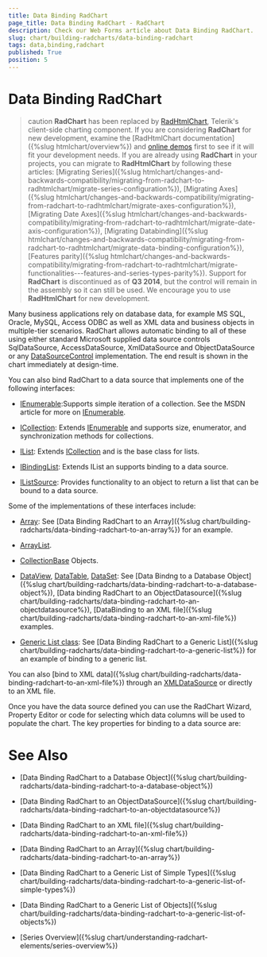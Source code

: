 ```yaml
---
title: Data Binding RadChart
page_title: Data Binding RadChart - RadChart
description: Check our Web Forms article about Data Binding RadChart.
slug: chart/building-radcharts/data-binding-radchart
tags: data,binding,radchart
published: True
position: 5
---
```


# Data Binding RadChart

>caution  **RadChart** has been replaced by [RadHtmlChart](https://www.telerik.com/products/aspnet-ajax/html-chart.aspx), Telerik's client-side charting component. If you are considering **RadChart** for new development, examine the [RadHtmlChart documentation]({%slug htmlchart/overview%}) and [online demos](https://demos.telerik.com/aspnet-ajax/htmlchart/examples/overview/defaultcs.aspx) first to see if it will fit your development needs. If you are already using **RadChart** in your projects, you can migrate to **RadHtmlChart** by following these articles: [Migrating Series]({%slug htmlchart/changes-and-backwards-compatibility/migrating-from-radchart-to-radhtmlchart/migrate-series-configuration%}), [Migrating Axes]({%slug htmlchart/changes-and-backwards-compatibility/migrating-from-radchart-to-radhtmlchart/migrate-axes-configuration%}), [Migrating Date Axes]({%slug htmlchart/changes-and-backwards-compatibility/migrating-from-radchart-to-radhtmlchart/migrate-date-axis-configuration%}), [Migrating Databinding]({%slug htmlchart/changes-and-backwards-compatibility/migrating-from-radchart-to-radhtmlchart/migrate-data-binding-configuration%}), [Features parity]({%slug htmlchart/changes-and-backwards-compatibility/migrating-from-radchart-to-radhtmlchart/migrate-functionalities---features-and-series-types-parity%}). Support for **RadChart** is discontinued as of **Q3 2014**, but the control will remain in the assembly so it can still be used. We encourage you to use **RadHtmlChart** for new development.

Many business applications rely on database data, for example MS SQL, Oracle, MySQL, Access ODBC as well as XML data and business objects in multiple-tier scenarios. RadChart allows automatic binding to all of these using either standard Microsoft supplied data source controls SqlDataSource, AccessDataSource, XmlDataSource and ObjectDataSource or any [DataSourceControl](https://msdn2.microsoft.com/en-us/library/system.web.ui.datasourcecontrol.aspx) implementation. The end result is shown in the chart immediately at design-time.

You can also bind RadChart to a data source that implements one of the following interfaces:

* [IEnumerable](https://msdn2.microsoft.com/en-us/library/system.collections.ienumerable.aspx):Supports simple iteration of a collection. See the MSDN article for more on [IEnumerable](https://msdn2.microsoft.com/en-us/library/system.collections.ienumerable.aspx).

* [ICollection](https://msdn2.microsoft.com/en-us/library/system.collections.ienumerable.aspx): Extends [IEnumerable](https://msdn2.microsoft.com/en-us/library/system.collections.ienumerable.aspx) and supports size, enumerator, and synchronization methods for collections.

* [IList](https://msdn2.microsoft.com/en-us/library/system.collections.ilist(VS.71).aspx): Extends [ICollection](https://msdn2.microsoft.com/en-us/library/system.collections.icollection.aspx) and is the base class for lists.

* [IBindingList](https://msdn2.microsoft.com/en-us/library/system.componentmodel.ibindinglist.aspx): Extends IList an supports binding to a data source.

* [IListSource](https://msdn2.microsoft.com/en-us/library/system.componentmodel.ilistsource.aspx): Provides functionality to an object to return a list that can be bound to a data source.

Some of the implementations of these interfaces include:

* [Array](https://msdn2.microsoft.com/en-us/library/system.array(VS.71).aspx): See [Data Binding RadChart to an Array]({%slug chart/building-radcharts/data-binding-radchart-to-an-array%}) for an example.

* [ArrayList](https://msdn2.microsoft.com/en-us/library/system.collections.arraylist(VS.71).aspx).

* [CollectionBase](https://msdn2.microsoft.com/en-us/library/system.collections.collectionbase(VS.71).aspx) Objects.

* [DataView](https://msdn2.microsoft.com/en-us/library/system.data.dataview(VS.71).aspx), [DataTable](https://msdn2.microsoft.com/en-us/library/system.data.datatable.aspx), [DataSet](https://msdn2.microsoft.com/en-us/library/system.data.dataset.aspx): See [Data Bindng to a Database Object]({%slug chart/building-radcharts/data-binding-radchart-to-a-database-object%}), [Data binding RadChart to an ObjectDatasource]({%slug chart/building-radcharts/data-binding-radchart-to-an-objectdatasource%}), [DataBinding to an XML file]({%slug chart/building-radcharts/data-binding-radchart-to-an-xml-file%}) examples.

* [Generic List class](https://msdn2.microsoft.com/en-us/library/6sh2ey19.aspx): See [Data Binding RadChart to a Generic List]({%slug chart/building-radcharts/data-binding-radchart-to-a-generic-list%}) for an example of binding to a generic list.

You can also [bind to XML data]({%slug chart/building-radcharts/data-binding-radchart-to-an-xml-file%}) through an [XMLDataSource](https://msdn2.microsoft.com/en-us/library/system.web.ui.webcontrols.xmldatasource.aspx) or directly to an XML file.

Once you have the data source defined you can use the RadChart Wizard, Property Editor or code for selecting which data columns will be used to populate the chart. The key properties for binding to a data source are:

# See Also

 * [Data Binding RadChart to a Database Object]({%slug chart/building-radcharts/data-binding-radchart-to-a-database-object%})

 * [Data Binding RadChart to an ObjectDataSource]({%slug chart/building-radcharts/data-binding-radchart-to-an-objectdatasource%})

 * [Data Binding RadChart to an XML file]({%slug chart/building-radcharts/data-binding-radchart-to-an-xml-file%})

 * [Data Binding RadChart to an Array]({%slug chart/building-radcharts/data-binding-radchart-to-an-array%})

 * [Data Binding RadChart to a Generic List of Simple Types]({%slug chart/building-radcharts/data-binding-radchart-to-a-generic-list-of-simple-types%})

 * [Data Binding RadChart to a Generic List of Objects]({%slug chart/building-radcharts/data-binding-radchart-to-a-generic-list-of-objects%})

 * [Series Overview]({%slug chart/understanding-radchart-elements/series-overview%})
